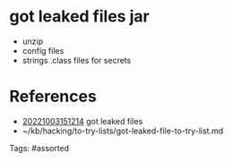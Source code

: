 # got leaked files jar
- unzip
- config files
- strings .class files for secrets

# References
- [20221003151214](/zet/20221003151214/) got leaked files
- ~/kb/hacking/to-try-lists/got-leaked-file-to-try-list.md

Tags:
    #assorted

